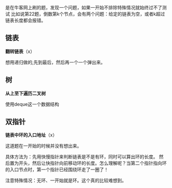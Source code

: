 是在牛客网上刷的题，发现一个问题，如果一开始不排除特殊情况就始终过不了测试
比如说第22题，倒数第k个节点，会有两个问题：给定的链表为空，或者k超过链表长度都会报错。

## 链表

**翻转链表**（x）

想用递归做的,先到最后，然后再一个一个弹出来。

## 树

**从上至下遍历二叉树**

使用deque这一个数据结构

## 双指针

**链表中环的入口地址**（x）

这道题在一开始的时候并没有想出来。

具体方法为：先用快慢指针来判断链表是不是有环，同时可以算出环的长度。
然后置为开头，然后让快指针向前移动环的长度。怎么理解呢？当第二个指针指向环的入口节点时，第一个指针已经围绕环走了一圈了！

注意特殊情况：无环、一开始就是环。这个真的比较难想到。